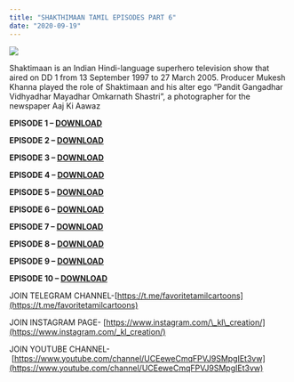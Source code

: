 ```yaml
---
title: "SHAKTHIMAAN TAMIL EPISODES PART 6"
date: "2020-09-19"
---
```


[![](https://1.bp.blogspot.com/-ep21ne_682E/Xz0d8SFL5zI/AAAAAAAAASE/39gxfuE4OH8ws0zQmeYgGygBUuTmXgr2gCPcBGAYYCw/s640/shakti_new__5517764_835x547-m.jpg)](https://1.bp.blogspot.com/-ep21ne_682E/Xz0d8SFL5zI/AAAAAAAAASE/39gxfuE4OH8ws0zQmeYgGygBUuTmXgr2gCPcBGAYYCw/s835/shakti_new__5517764_835x547-m.jpg)

Shaktimaan is an Indian Hindi-language superhero television show that aired on DD 1 from 13 September 1997 to 27 March 2005. Producer Mukesh Khanna played the role of Shaktimaan and his alter ego “Pandit Gangadhar Vidhyadhar Mayadhar Omkarnath Shastri”, a photographer for the newspaper Aaj Ki Aawaz

**EPISODE 1 – [DOWNLOAD](https://mega.nz/file/Ps0yAaiY#1Vp1YZTlmIt84ccTnQo0TPXRCqXTA-XDEjDX0sEla-Y)**

**EPISODE 2 – [DOWNLOAD](https://mega.nz/file/ul9gEKgY#BK525qR_HdJzvlc0ClJ2i-JAeSIq4wqPVVeZ1ez7xAY)**

**EPISODE 3 – [DOWNLOAD](https://mega.nz/file/7wsw3CDB#vPcC2u8dzknvPny9PA4U4qUw1kEwenORwTwn-HyiN0E)**

**EPISODE 4 – [DOWNLOAD](https://mega.nz/file/3990hSAZ#voMQwcdjJ79EFnlm8-che2_hb_Ioq9j2_0K6VnM-T9E)**

**EPISODE 5 – [DOWNLOAD](https://mega.nz/file/30lynIRb#2YxQaGcdWIPQ9mSg-zsyS9CuCl1TCv5afe8wVAm3SUA)**

**EPISODE 6 – [DOWNLOAD](https://mega.nz/file/uolUXQTC#OY6KdpuiwsZHRkKfM8N4_-zePuLM6unF8lnOeVczZ1E)**

**EPISODE 7 – [DOWNLOAD](https://mega.nz/file/St9GwYaY#h6jWE33cifmryv9QqWht2yZkdJhQtQtEuAQF1CmzJXM)**

**EPISODE 8 – [DOWNLOAD](https://mega.nz/file/fltn2J7a#aVWLyV6NL7PrrLGyyzhe6DC5t0lFoI_vyKx4nuqewuI)**

**EPISODE 9 – [DOWNLOAD](https://mega.nz/file/7t8HGagJ#a-NFe7ZpDAXqJMIzsw4YlGZ5srbp0GZLJD64lhnJ95o)**

**EPISODE 10 – [DOWNLOAD](https://mega.nz/file/e19jnSTS#WOthKPz9QxCh_fpyw0O2HAHcO6fkZgEu9dx2TiuNvTk)**

JOIN TELEGRAM CHANNEL-[https://t.me/favoritetamilcartoons](https://t.me/favoritetamilcartoons)

JOIN INSTAGRAM PAGE- [https://www.instagram.com/\_kl\_creation/](https://www.instagram.com/_kl_creation/)

JOIN YOUTUBE CHANNEL- [https://www.youtube.com/channel/UCEeweCmqFPVJ9SMpgIEt3vw](https://www.youtube.com/channel/UCEeweCmqFPVJ9SMpgIEt3vw)

